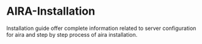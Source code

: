# AIRA-Installation
Installation guide offer complete information related to server configuration for aira and step by step process of aira installation.
